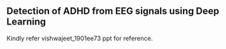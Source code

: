 ## Detection of ADHD from EEG signals using Deep Learning

Kindly refer vishwajeet_1901ee73 ppt for reference.
